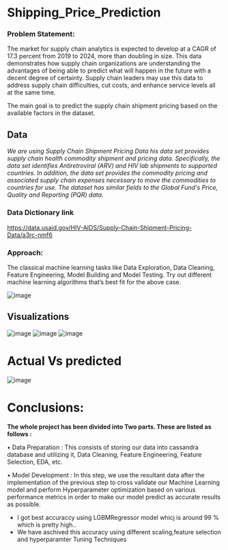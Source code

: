 # Shipping_Price_Prediction

### Problem Statement:
The market for supply chain analytics is expected to develop at a CAGR of 17.3 percent
from 2019 to 2024, more than doubling in size. This data demonstrates how supply
chain organizations are understanding the advantages of being able to predict what will
happen in the future with a decent degree of certainty. Supply chain leaders may use
this data to address supply chain difficulties, cut costs, and enhance service levels all at
the same time.

The main goal is to predict the supply chain shipment pricing based on the available
factors in the dataset.

## Data
*We are using Supply Chain Shipment Pricing Data
his data set provides supply chain health commodity shipment and pricing data. Specifically, the data set identifies Antiretroviral (ARV) and HIV lab shipments to supported countries. In addition, the data set provides the commodity pricing and associated supply chain expenses necessary to move the commodities to countries for use. The dataset has similar fields to the Global Fund's Price, Quality and Reporting (PQR) data.*
### Data Dictionary link
https://data.usaid.gov/HIV-AIDS/Supply-Chain-Shipment-Pricing-Data/a3rc-nmf6

### Approach: 

The classical machine learning tasks like Data Exploration, Data Cleaning,
Feature Engineering, Model Building and Model Testing. Try out different machine
learning algorithms that’s best fit for the above case.

![image](https://user-images.githubusercontent.com/113114746/217818443-32dfac53-a6b4-4452-beaf-44b4e2152edf.png)

## Visualizations
![image](https://user-images.githubusercontent.com/113114746/217818715-26ab1b96-810d-4a0e-8cd2-d364d8bdd70b.png)
![image](https://user-images.githubusercontent.com/113114746/217818895-8f20ba2d-b00e-4416-8e29-19f85a29bf80.png)
![image](https://user-images.githubusercontent.com/113114746/217819008-6532f0ad-ae28-4154-a930-98e43686a572.png)


# Actual Vs predicted
![image](https://user-images.githubusercontent.com/113114746/217819430-5ace8ce7-63c6-4b1e-a3a3-60af095e619e.png)

# Conclusions:

**The whole project has been divided into Two parts. These are listed as follows :**

• Data Preparation : This consists of storing our data into cassandra database and utilizing it, Data Cleaning, Feature Engineering, Feature Selection, EDA, etc.

• Model Development : In this step, we use the resultant data after the implementation of the previous step to cross validate our Machine Learning model and perform Hyperparameter optimization based on various performance metrics in order to make our model predict as accurate results as possible.

- I got best accuraccy using LGBMRegressor model whicj is around 99 % which is pretty high..
- We have aschived this accuracy using different scaling,feature selection and hyperparamter Tuning Techniques

  

